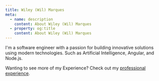 ```yaml
---
title: Wiley (Wil) Marques
meta:
  - name: description
    content: About Wiley (Wil) Marques
  - property: og:title
    content: About Wiley (Wil) Marques
---
```

I'm a software engineer with a passion for building innovative solutions using modern technologies. Such as Artificial Intelligence, Angular, and Node.js.

Wanting to see more of my Experience? Check out my [professional experience](/experience).
